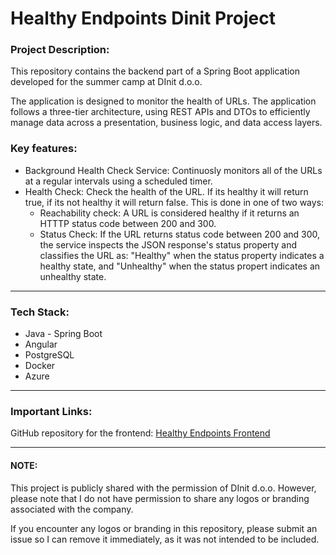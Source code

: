 # Healthy Endpoints Dinit Project

### Project Description:
This repository contains the backend part of a Spring Boot application developed for the summer camp at DInit d.o.o. 

The application is designed to monitor the health of URLs. The application follows a three-tier architecture, using REST APIs and DTOs to efficiently manage data across a presentation, business logic, and data access layers.

### Key features:
- Background Health Check Service: Continuosly monitors all of the URLs at a regular intervals using a scheduled timer.
- Health Check: Check the health of the URL. If its healthy it will return true, if its not healthy it will return false. This is done in one of two ways:
  - Reachability check: A URL is considered healthy if it returns an HTTTP status code between 200 and 300.
  - Status Check: If the URL returns status code between 200 and 300, the service inspects the JSON response's status property and classifies the URL as: "Healthy" when the status property indicates a healthy state, and "Unhealthy" when the status propert indicates an unhealthy state.

----

### Tech Stack: 
- Java - Spring Boot
- Angular 
- PostgreSQL
- Docker
- Azure

----

### Important Links:
GitHub repository for the frontend: [Healthy Endpoints Frontend](https://github.com/Paveljolak/healthy-endpoints-dinitproject-frontend)

----

#### NOTE:
This project is publicly shared with the permission of DInit d.o.o. However, please note that I do not have permission to share any logos or branding associated with the company.

If you encounter any logos or branding in this repository, please submit an issue so I can remove it immediately, as it was not intended to be included.



